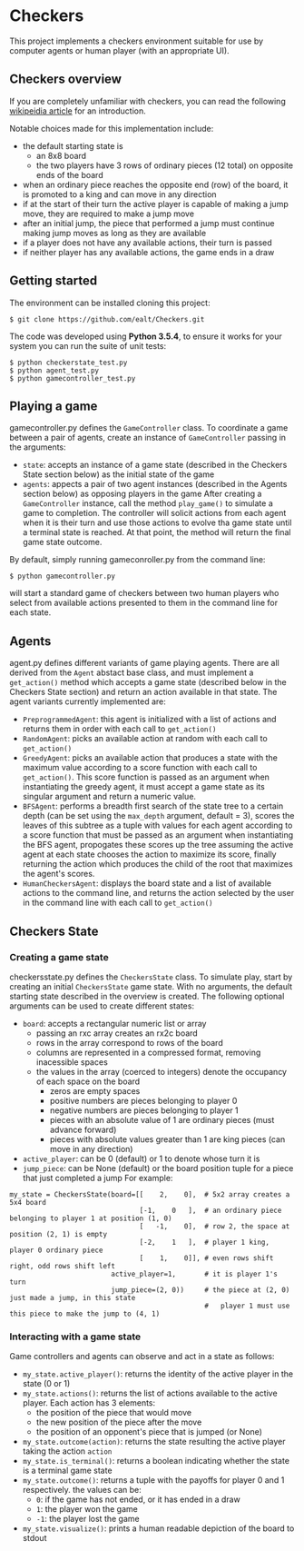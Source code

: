 # Checkers
This project implements a checkers environment suitable for use by computer agents or human player (with an appropriate UI).

## Checkers overview
If you are completely unfamiliar with checkers, you can read the following [wikipeidia article](https://en.wikipedia.org/wiki/Draughts) for an introduction.

Notable choices made for this implementation include:
* the default starting state is
  * an 8x8 board
  * the two players have 3 rows of ordinary pieces (12 total) on opposite ends of the board
* when an ordinary piece reaches the opposite end (row) of the board, it is promoted to a king and can move in any direction
* if at the start of their turn the active player is capable of making a jump move, they are required to make a jump move
* after an initial jump, the piece that performed a jump must continue making jump moves as long as they are available
* if a player does not have any available actions, their turn is passed
* if neither player has any available actions, the game ends in a draw

## Getting started
The environment can be installed cloning this project:
```
$ git clone https://github.com/ealt/Checkers.git
```
The code was developed using **Python 3.5.4**, to ensure it works for your system you can run the suite of unit tests:
```
$ python checkerstate_test.py
$ python agent_test.py
$ python gamecontroller_test.py
```

## Playing a game
gamecontroller.py defines the `GameController` class.
To coordinate a game between a pair of agents, create an instance of `GameController` passing in the arguments:
* `state`: accepts an instance of a game state (described in the Checkers State section below) as the initial state of the game
* `agents`: appects a pair of two agent instances (described in the Agents section below) as opposing players in the game
After creating a `GameController` instance, call the method `play_game()` to simulate a game to completion. The controller will solicit actions from each agent when it is their turn and use those actions to evolve tha game state until a terminal state is reached. At that point, the method will return the final game state outcome.

By default, simply running gameconroller.py from the command line:
```
$ python gamecontroller.py
```
will start a standard game of checkers between two human players who select from available actions presented to them in the command line for each state.

## Agents
agent.py defines different variants of game playing agents. There are all derived from the `Agent` abstact base class, and must implement a `get_action()` method which accepts a game state (described below in the Checkers State section) and return an action available in that state. The agent variants currently implemented are:
* `PreprogrammedAgent`: this agent is initialized with a list of actions and returns them in order with each call to `get_action()`
* `RandomAgent`: picks an available action at random with each call to `get_action()`
* `GreedyAgent`: picks an available action that produces a state with the maximum value according to a score function with each call to `get_action()`. This score function is passed as an argument when instantiating the greedy agent, it must accept a game state as its singular argument and return a numeric value.
* `BFSAgent`: performs a breadth first search of the state tree to a certain depth (can be set using the `max_depth` argument, default = 3), scores the leaves of this subtree as a tuple with values for each agent according to a score function that must be passed as an argument when instantiating the BFS agent, propogates these scores up the tree assuming the active agent at each state chooses the action to maximize its score, finally returning the action which produces the child of the root that maximizes the agent's scores.
* `HumanCheckersAgent`: displays the board state and a list of available actions to the command line, and returns the action selected by the user in the command line with each call to `get_action()`

## Checkers State

### Creating a game state
checkersstate.py defines the `CheckersState` class.
To simulate play, start by creating an initial `CheckersState` game state. With no arguments, the default starting state described in the overview is created. The following optional arguments can be used to create different states:
* `board`: accepts a rectangular numeric list or array
  * passing an rxc array creates an rx2c board 
  * rows in the array correspond to rows of the board
  * columns are represented in a compressed format, removing inacessible spaces
  * the values in the array (coerced to integers) denote the occupancy of each space on the board
    * zeros are empty spaces
    * positive numbers are pieces belonging to player 0
    * negative numbers are pieces belonging to player 1
    * pieces with an absolute value of 1 are ordinary pieces (must advance forward)
    * pieces with absolute values greater than 1 are king pieces (can move in any direction)
* `active_player`: can be 0 (default) or 1 to denote whose turn it is
* `jump_piece`: can be None (default) or the board position tuple for a piece that just completed a jump
For example:
```
my_state = CheckersState(board=[[    2,    0],  # 5x2 array creates a 5x4 board
                                [-1,    0   ],  # an ordinary piece belonging to player 1 at position (1, 0)
                                [   -1,    0],  # row 2, the space at position (2, 1) is empty
                                [-2,    1   ],  # player 1 king, player 0 ordinary piece
                                [    1,    0]], # even rows shift right, odd rows shift left
                         active_player=1,       # it is player 1's turn
                         jump_piece=(2, 0))     # the piece at (2, 0) just made a jump, in this state
                                                #   player 1 must use this piece to make the jump to (4, 1)
```

### Interacting with a game state
Game controllers and agents can observe and act in a state as follows:
* `my_state.active_player()`: returns the identity of the active player in the state (0 or 1)
* `my_state.actions()`: returns the list of actions available to the active player. Each action has 3 elements:
  * the position of the piece that would move
  * the new position of the piece after the move
  * the position of an opponent's piece that is jumped (or None)
* `my_state.outcome(action)`: returns the state resulting the active player taking the action `action`
* `my_state.is_terminal()`: returns a boolean indicating whether the state is a terminal game state
* `my_state.outcome()`: returns a tuple with the payoffs for player 0 and 1 respectively. the values can be:
  * `0`: if the game has not ended, or it has ended in a draw
  * `1`: the player won the game
  * `-1`: the player lost the game
* `my_state.visualize()`: prints a human readable depiction of the board to stdout